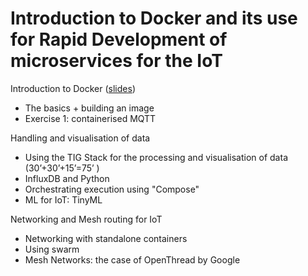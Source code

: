 # Introduction to Docker and its use for Rapid Development of microservices for the IoT

Introduction to Docker ([slides](https://github.com/pmanzoni/docker4iot/blob/main/slides/docker_v1.pdf))
* The basics + building an image
* Exercise 1: containerised MQTT

Handling and visualisation of data
* Using the TIG Stack for the processing and visualisation of data (30’+30’+15’=75’ )
* InfluxDB and Python
* Orchestrating execution using "Compose"
* ML for IoT: TinyML

Networking and Mesh routing for IoT
* Networking with standalone containers
* Using swarm
* Mesh Networks: the case of OpenThread by Google

